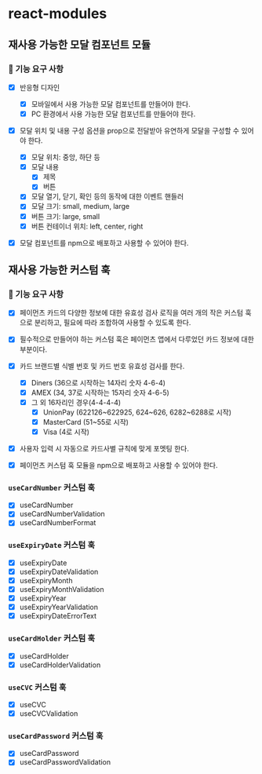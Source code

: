 # react-modules

## 재사용 가능한 모달 컴포넌트 모듈

### 🎯 기능 요구 사항

- [x] 반응형 디자인

  - [x] 모바일에서 사용 가능한 모달 컴포넌트를 만들어야 한다.
  - [x] PC 환경에서 사용 가능한 모달 컴포넌트를 만들어야 한다.

- [x] 모달 위치 및 내용 구성 옵션을 prop으로 전달받아 유연하게 모달을 구성할 수 있어야 한다.

  - [x] 모달 위치: 중앙, 하단 등
  - [x] 모달 내용
    - [x] 제목
    - [x] 버튼
  - [x] 모달 열기, 닫기, 확인 등의 동작에 대한 이벤트 핸들러
  - [x] 모달 크기: small, medium, large
  - [x] 버튼 크기: large, small
  - [x] 버튼 컨테이너 위치: left, center, right

- [x] 모달 컴포넌트를 npm으로 배포하고 사용할 수 있어야 한다.

## 재사용 가능한 커스텀 훅

### 🎯 기능 요구 사항

- [x] 페이먼츠 카드의 다양한 정보에 대한 유효성 검사 로직을 여러 개의 작은 커스텀 훅으로 분리하고, 필요에 따라 조합하여 사용할 수 있도록 한다.
- [x] 필수적으로 만들어야 하는 커스텀 훅은 페이먼츠 앱에서 다루었던 카드 정보에 대한 부분이다.
- [x] 카드 브랜드별 식별 번호 및 카드 번호 유효성 검사를 한다.
  - [x] Diners (36으로 시작하는 14자리 숫자 4-6-4)
  - [x] AMEX (34, 37로 시작하는 15자리 숫자 4-6-5)
  - [x] 그 외 16자리인 경우(4-4-4-4)
    - [x] UnionPay (622126~622925, 624~626, 6282~6288로 시작)
    - [x] MasterCard (51~55로 시작)
    - [x] Visa (4로 시작)
- [x] 사용자 입력 시 자동으로 카드사별 규칙에 맞게 포멧팅 한다.

- [x] 페이먼츠 커스텀 훅 모듈을 npm으로 배포하고 사용할 수 있어야 한다.

### `useCardNumber` 커스텀 훅

- [x] useCardNumber
- [x] useCardNumberValidation
- [x] useCardNumberFormat

### `useExpiryDate` 커스텀 훅

- [x] useExpiryDate
- [x] useExpiryDateValidation
- [x] useExpiryMonth
- [x] useExpiryMonthValidation
- [x] useExpiryYear
- [x] useExpiryYearValidation
- [x] useExpiryDateErrorText

### `useCardHolder` 커스텀 훅

- [x] useCardHolder
- [x] useCardHolderValidation

### `useCVC` 커스텀 훅

- [x] useCVC
- [x] useCVCValidation

### `useCardPassword` 커스텀 훅

- [x] useCardPassword
- [x] useCardPasswordValidation
